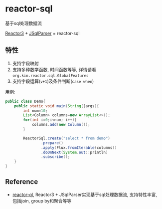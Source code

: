 # reactor-sql
基于sql处理数据流

[Reactor3](https://github.com/reactor) + [JSqlParser](https://github.com/JSQLParser/JSqlParser) = reactor-sql

## 特性
1. 支持字段映射
2. 支持多种数学函数, 时间函数等等, 详情请看`org.kin.reactor.sql.GlobalFeatures`
3. 支持字段运算(`v+1`)及条件判断(`case when`)

用例:
```java
public class Demo{
    public static void main(String[]args){
        int num=10;
        List<Column> columns=new ArrayList<>();
        for(int i=0;i<num; i++){
            columns.add(new Column());
        }

        ReactorSql.create("select * from demo")
                .prepare()
                .apply(Flux.fromIterable(columns))
                .doOnNext(System.out::println)
                .subscribe();
    }
}
```

## Reference
* [reactor-ql](https://github.com/jetlinks/reactor-ql), Reactor3 + JSqlParser实现基于sql处理数据流, 支持特性丰富, 包括join, group by和聚合等等